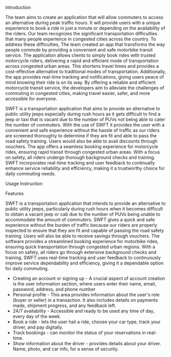 Introduction 

The team aims to create an application that will allow commuters to access an alternative during peak traffic hours. It will provide users with a unique experience to book a ride in just a minute or depending on the availability of the riders. Our team recognizes the significant transportation difficulties that many people experience in congested cities across the country. To address these difficulties, The team created an app that transforms the way people commute by providing a convenient and safe motorbike transit service. The application allows clients to simply book rides with trusted motorcycle riders, delivering a rapid and efficient mode of transportation across congested urban areas. This shortens travel times and provides a cost-effective alternative to traditional modes of transportation. Additionally, the app provides real-time tracking and notifications, giving users peace of mind knowing their ride is on its way. By offering a reliable and efficient motorcycle transit service, the developers aim to alleviate the challenges of commuting in congested cities, making travel easier, safer, and more accessible for everyone.

SWFT is a transportation application that aims to provide an alternative to public utility jeeps especially during rush hours as it gets difficult to find a jeep or taxi that is vacant due to the number of PUVs not being able to cater the number of commuters. With the use of SWFT it provides the user with a convenient and safe experience without the hassle of traffic as our riders are screened thoroughly to determine if they are fit and able to pass the road safety training. Users would also be able to avail discounts through vouchers. The app offers a seamless booking experience for motorcycle rides, ensuring rapid transit through congested urban areas. With a focus on safety, all riders undergo thorough background checks and training. SWFT incorporates real-time tracking and user feedback to continually enhance service reliability and efficiency, making it a trustworthy choice for daily commuting needs.

Usage Instruction 


Features 

SWFT is a transportation application that intends to provide an alternative to public utility jeeps, particularly during rush hours when it becomes difficult to obtain a vacant jeep or cab due to the number of PUVs being unable to accommodate the amount of commuters. SWFT gives a quick and safe experience without the burden of traffic because our riders are properly inspected to ensure that they are fit and capable of passing the road safety training. Users will also be able to receive savings through vouchers. 
The software provides a streamlined booking experience for motorbike rides, ensuring quick transportation through congested urban regions. With a focus on safety, all riders go through extensive background checks and training. SWFT uses real-time tracking and user feedback to continuously improve service dependability and efficiency, giving it a dependable option for daily commuting.

- Creating an account or signing up - A crucial aspect of account creation is the user information section, where users enter their name, email, password, address, and phone number
-	Personal profile - This area provides information about the user's role (buyer or seller) in a transaction. It also includes details on payments made, shipment progress, and any feedback left.
-	24/7 availability - Accessible and ready to be used any time of day, every day of the week.
-	Book a ride - lets the user hail a ride, choose your car type, track your driver, and pay digitally.
-	Track bookings - can monitor the status of your reservations in real-time.
-	Show information about the driver - provides details about your driver. Name, photo, and car info, for a sense of security.
